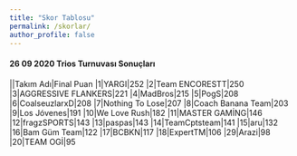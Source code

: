 ```yaml
---
title: "Skor Tablosu"
permalink: /skorlar/
author_profile: false
---
```


#### 26 09 2020 Trios Turnuvası Sonuçları

||Takım Adı|Final Puan
|1|YARGI|252
|2|Team ENCORESTT|250
|3|AGGRESSIVE FLANKERS|221
|4|MadBros|215
|5|PogS|208
|6|CoalseuzlarxD|208
|7|Nothing To Lose|207
|8|Coach Banana Team|203
|9|Los Jóvenes|191
|10|We Love Rush|182
|11|MASTER GAMİNG|146
|12|fragzSPORTS|143
|13|paspas|143
|14|TeamCptsteam|141
|15|aru|132
|16|Bam Güm Team|122
|17|BCBKN|117
|18|ExpertTM|106
|29|Arazi|98
|20|TEAM OGİ|95
